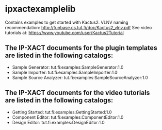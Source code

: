 # ipxactexamplelib
Contains examples to get started with Kactus2.
VLNV naming recommendation: http://funbase.cs.tut.fi/doc/Kactus2_vlnv.pdf
See video tutorials at: https://www.youtube.com/user/Kactus2Tutorial

## The IP-XACT documents for the plugin templates are listed in the following catalogs:
* Sample Generator: tut.fi:examples:SampleGenerator:1.0
* Sample Importer: tut.fi:examples:SampleImporter:1.0
* Sample Source Analyzer: tut.fi:examples:SampleSourceAnalyzer:1.0

## The IP-XACT documents for the video tutorials are listed in the following catalogs:
* Getting Started: tut.fi:examples:GettingStarted:1.0
* Component Editor: tut.fi:examples:ComponentEditor:1.0
* Design Editor: tut.fi:examples:DesignEditor:1.0